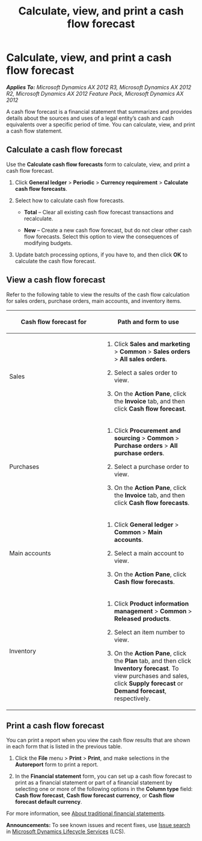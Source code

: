 ﻿---
title: Calculate, view, and print a cash flow forecast
TOCTitle: Calculate, view, and print a cash flow forecast
ms:assetid: c238d007-ee7f-48c6-a35d-aad314a95ffd
ms:mtpsurl: https://technet.microsoft.com/en-us/library/Aa550706(v=AX.60)
ms:contentKeyID: 36059278
ms.date: 04/18/2014
mtps_version: v=AX.60
---

# Calculate, view, and print a cash flow forecast 


_**Applies To:** Microsoft Dynamics AX 2012 R3, Microsoft Dynamics AX 2012 R2, Microsoft Dynamics AX 2012 Feature Pack, Microsoft Dynamics AX 2012_

A cash flow forecast is a financial statement that summarizes and provides details about the sources and uses of a legal entity’s cash and cash equivalents over a specific period of time. You can calculate, view, and print a cash flow statement.

## Calculate a cash flow forecast

Use the **Calculate cash flow forecasts** form to calculate, view, and print a cash flow forecast.

1.  Click **General ledger** \> **Periodic** \> **Currency requirement** \> **Calculate cash flow forecasts**.

2.  Select how to calculate cash flow forecasts.
    
      - **Total** – Clear all existing cash flow forecast transactions and recalculate.
    
      - **New** – Create a new cash flow forecast, but do not clear other cash flow forecasts. Select this option to view the consequences of modifying budgets.

3.  Update batch processing options, if you have to, and then click **OK** to calculate the cash flow forecast.

## View a cash flow forecast

Refer to the following table to view the results of the cash flow calculation for sales orders, purchase orders, main accounts, and inventory items.

<table>
<colgroup>
<col style="width: 50%" />
<col style="width: 50%" />
</colgroup>
<thead>
<tr class="header">
<th><p>Cash flow forecast for</p></th>
<th><p>Path and form to use</p></th>
</tr>
</thead>
<tbody>
<tr class="odd">
<td><p>Sales</p></td>
<td><ol>
<li><p>Click <strong>Sales and marketing</strong> &gt; <strong>Common</strong> &gt; <strong>Sales orders</strong> &gt; <strong>All sales orders</strong>.</p></li>
<li><p>Select a sales order to view.</p></li>
<li><p>On the <strong>Action Pane</strong>, click the <strong>Invoice</strong> tab, and then click <strong>Cash flow forecast</strong>.</p></li>
</ol></td>
</tr>
<tr class="even">
<td><p>Purchases</p></td>
<td><ol>
<li><p>Click <strong>Procurement and sourcing</strong> &gt; <strong>Common</strong> &gt; <strong>Purchase orders</strong> &gt; <strong>All purchase orders</strong>.</p></li>
<li><p>Select a purchase order to view.</p></li>
<li><p>On the <strong>Action Pane</strong>, click the <strong>Invoice</strong> tab, and then click <strong>Cash flow forecasts</strong>.</p></li>
</ol></td>
</tr>
<tr class="odd">
<td><p>Main accounts</p></td>
<td><ol>
<li><p>Click <strong>General ledger</strong> &gt; <strong>Common</strong> &gt; <strong>Main accounts</strong>.</p></li>
<li><p>Select a main account to view.</p></li>
<li><p>On the <strong>Action Pane</strong>, click <strong>Cash flow forecasts</strong>.</p></li>
</ol></td>
</tr>
<tr class="even">
<td><p>Inventory</p></td>
<td><ol>
<li><p>Click <strong>Product information management</strong> &gt; <strong>Common</strong> &gt; <strong>Released products</strong>.</p></li>
<li><p>Select an item number to view.</p></li>
<li><p>On the <strong>Action Pane</strong>, click the <strong>Plan</strong> tab, and then click <strong>Inventory forecast</strong>. To view purchases and sales, click <strong>Supply forecast</strong> or <strong>Demand forecast</strong>, respectively.</p></li>
</ol></td>
</tr>
</tbody>
</table>


## Print a cash flow forecast

You can print a report when you view the cash flow results that are shown in each form that is listed in the previous table.

1.  Click the **File** menu \> **Print** \> **Print**, and make selections in the **Autoreport** form to print a report.

2.  In the **Financial statement** form, you can set up a cash flow forecast to print as a financial statement or part of a financial statement by selecting one or more of the following options in the **Column type** field: **Cash flow forecast**, **Cash flow forecast currency**, or **Cash flow forecast default currency**.

For more information, see [About traditional financial statements](about-traditional-financial-statements.md).

  
**Announcements:** To see known issues and recent fixes, use [Issue search](http://go.microsoft.com/fwlink/?linkid=389258) in [Microsoft Dynamics Lifecycle Services](http://go.microsoft.com/fwlink/?linkid=306505) (LCS).


